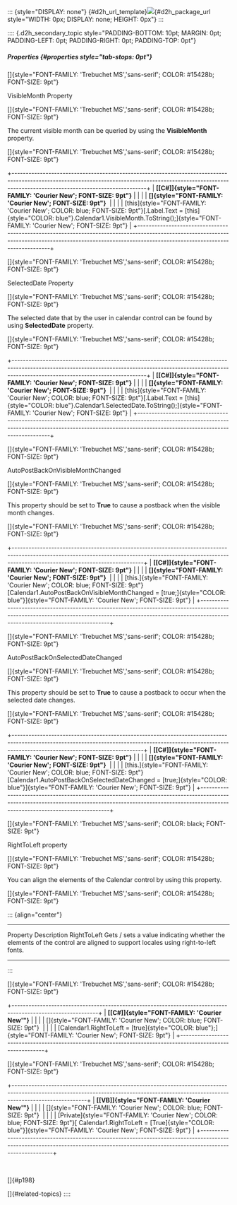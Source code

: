 ::: {style="DISPLAY: none"}
[](ms-xhelp:///?Id=d2h_url_template){#d2h_url_template}![](!package_url!){#d2h_package_url style="WIDTH: 0px; DISPLAY: none; HEIGHT: 0px"}
:::

:::: {.d2h_secondary_topic style="PADDING-BOTTOM: 10pt; MARGIN: 0pt; PADDING-LEFT: 0pt; PADDING-RIGHT: 0pt; PADDING-TOP: 0pt"}
##### Properties {#properties style="tab-stops: 0pt"}

[]{style="FONT-FAMILY: 'Trebuchet MS','sans-serif'; COLOR: #15428b; FONT-SIZE: 9pt"} 

VisibleMonth Property

[]{style="FONT-FAMILY: 'Trebuchet MS','sans-serif'; COLOR: #15428b; FONT-SIZE: 9pt"} 

The current visible month can be queried by using the **VisibleMonth** property.

[]{style="FONT-FAMILY: 'Trebuchet MS','sans-serif'; COLOR: #15428b; FONT-SIZE: 9pt"} 

+-----------------------------------------------------------------------------------------------------------------------------------------------------------------------------------------------------------+
| **[\[C#\]]{style="FONT-FAMILY: 'Courier New'; FONT-SIZE: 9pt"}**                                                                                                                                          |
|                                                                                                                                                                                                           |
| **[]{style="FONT-FAMILY: 'Courier New'; FONT-SIZE: 9pt"}**                                                                                                                                                |
|                                                                                                                                                                                                           |
| [this]{style="FONT-FAMILY: 'Courier New'; COLOR: blue; FONT-SIZE: 9pt"}[.Label.Text = [this]{style="COLOR: blue"}.Calendar1.VisibleMonth.ToString();]{style="FONT-FAMILY: 'Courier New'; FONT-SIZE: 9pt"} |
+-----------------------------------------------------------------------------------------------------------------------------------------------------------------------------------------------------------+

[]{style="FONT-FAMILY: 'Trebuchet MS','sans-serif'; COLOR: #15428b; FONT-SIZE: 9pt"} 

SelectedDate Property

[]{style="FONT-FAMILY: 'Trebuchet MS','sans-serif'; COLOR: #15428b; FONT-SIZE: 9pt"} 

The selected date that by the user in calendar control can be found by using **SelectedDate** property.

[]{style="FONT-FAMILY: 'Trebuchet MS','sans-serif'; COLOR: #15428b; FONT-SIZE: 9pt"} 

+-----------------------------------------------------------------------------------------------------------------------------------------------------------------------------------------------------------+
| **[\[C#\]]{style="FONT-FAMILY: 'Courier New'; FONT-SIZE: 9pt"}**                                                                                                                                          |
|                                                                                                                                                                                                           |
| **[]{style="FONT-FAMILY: 'Courier New'; FONT-SIZE: 9pt"}**                                                                                                                                                |
|                                                                                                                                                                                                           |
| [this]{style="FONT-FAMILY: 'Courier New'; COLOR: blue; FONT-SIZE: 9pt"}[.Label.Text = [this]{style="COLOR: blue"}.Calendar1.SelectedDate.ToString();]{style="FONT-FAMILY: 'Courier New'; FONT-SIZE: 9pt"} |
+-----------------------------------------------------------------------------------------------------------------------------------------------------------------------------------------------------------+

[]{style="FONT-FAMILY: 'Trebuchet MS','sans-serif'; COLOR: #15428b; FONT-SIZE: 9pt"} 

AutoPostBackOnVisibleMonthChanged

[]{style="FONT-FAMILY: 'Trebuchet MS','sans-serif'; COLOR: #15428b; FONT-SIZE: 9pt"} 

This property should be set to **True** to cause a postback when the visible month changes.

[]{style="FONT-FAMILY: 'Trebuchet MS','sans-serif'; COLOR: #15428b; FONT-SIZE: 9pt"} 

+----------------------------------------------------------------------------------------------------------------------------------------------------------------------------------------------------------+
| **[\[C#\]]{style="FONT-FAMILY: 'Courier New'; FONT-SIZE: 9pt"}**                                                                                                                                         |
|                                                                                                                                                                                                          |
| **[]{style="FONT-FAMILY: 'Courier New'; FONT-SIZE: 9pt"}**                                                                                                                                               |
|                                                                                                                                                                                                          |
| [this.]{style="FONT-FAMILY: 'Courier New'; COLOR: blue; FONT-SIZE: 9pt"}[Calendar1.AutoPostBackOnVisibleMonthChanged = [true;]{style="COLOR: blue"}]{style="FONT-FAMILY: 'Courier New'; FONT-SIZE: 9pt"} |
+----------------------------------------------------------------------------------------------------------------------------------------------------------------------------------------------------------+

[]{style="FONT-FAMILY: 'Trebuchet MS','sans-serif'; COLOR: #15428b; FONT-SIZE: 9pt"} 

AutoPostBackOnSelectedDateChanged

[]{style="FONT-FAMILY: 'Trebuchet MS','sans-serif'; COLOR: #15428b; FONT-SIZE: 9pt"} 

This property should be set to **True** to cause a postback to occur when the selected date changes.

[]{style="FONT-FAMILY: 'Trebuchet MS','sans-serif'; COLOR: #15428b; FONT-SIZE: 9pt"} 

+----------------------------------------------------------------------------------------------------------------------------------------------------------------------------------------------------------+
| **[\[C#\]]{style="FONT-FAMILY: 'Courier New'; FONT-SIZE: 9pt"}**                                                                                                                                         |
|                                                                                                                                                                                                          |
| **[]{style="FONT-FAMILY: 'Courier New'; FONT-SIZE: 9pt"}**                                                                                                                                               |
|                                                                                                                                                                                                          |
| [this.]{style="FONT-FAMILY: 'Courier New'; COLOR: blue; FONT-SIZE: 9pt"}[Calendar1.AutoPostBackOnSelectedDateChanged = [true;]{style="COLOR: blue"}]{style="FONT-FAMILY: 'Courier New'; FONT-SIZE: 9pt"} |
+----------------------------------------------------------------------------------------------------------------------------------------------------------------------------------------------------------+

[]{style="FONT-FAMILY: 'Trebuchet MS','sans-serif'; COLOR: black; FONT-SIZE: 9pt"} 

RightToLeft property

[]{style="FONT-FAMILY: 'Trebuchet MS','sans-serif'; COLOR: #15428b; FONT-SIZE: 9pt"} 

You can align the elements of the Calendar control by using this property.

[]{style="FONT-FAMILY: 'Trebuchet MS','sans-serif'; COLOR: #15428b; FONT-SIZE: 9pt"} 

::: {align="center"}
  ------------- ------------------------------------------------------------------------------------------------------------------------------
  Property      Description
  RightToLeft   Gets / sets a value indicating whether the elements of the control are aligned to support locales using right-to-left fonts.
  ------------- ------------------------------------------------------------------------------------------------------------------------------
:::

[]{style="FONT-FAMILY: 'Trebuchet MS','sans-serif'; COLOR: #15428b; FONT-SIZE: 9pt"} 

+------------------------------------------------------------------------------------------------------------+
| **[\[C#\]]{style="FONT-FAMILY: 'Courier New'"}**                                                           |
|                                                                                                            |
| []{style="FONT-FAMILY: 'Courier New'; COLOR: blue; FONT-SIZE: 9pt"}                                        |
|                                                                                                            |
| [Calendar1.RightToLeft = [true]{style="COLOR: blue"};]{style="FONT-FAMILY: 'Courier New'; FONT-SIZE: 9pt"} |
+------------------------------------------------------------------------------------------------------------+

[]{style="FONT-FAMILY: 'Trebuchet MS','sans-serif'; COLOR: #15428b; FONT-SIZE: 9pt"} 

+--------------------------------------------------------------------------------------------------------------------------------------------------------------------------------------+
| **[\[VB\]]{style="FONT-FAMILY: 'Courier New'"}**                                                                                                                                     |
|                                                                                                                                                                                      |
| []{style="FONT-FAMILY: 'Courier New'; COLOR: blue; FONT-SIZE: 9pt"}                                                                                                                  |
|                                                                                                                                                                                      |
| [Private]{style="FONT-FAMILY: 'Courier New'; COLOR: blue; FONT-SIZE: 9pt"}[ Calendar1.RightToLeft = [True]{style="COLOR: blue"}]{style="FONT-FAMILY: 'Courier New'; FONT-SIZE: 9pt"} |
+--------------------------------------------------------------------------------------------------------------------------------------------------------------------------------------+

 

[]{#p198} 

[]{#related-topics}
::::
